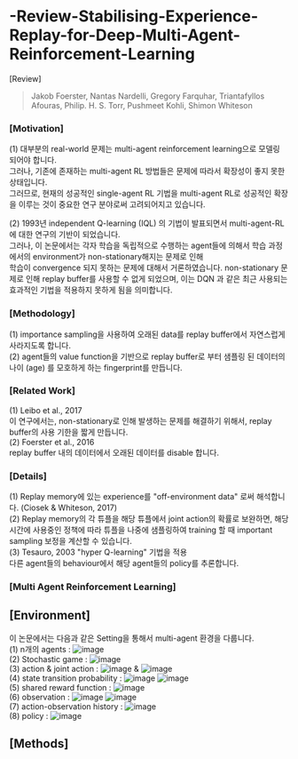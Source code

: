 # -Review-Stabilising-Experience-Replay-for-Deep-Multi-Agent-Reinforcement-Learning
[Review]
> Jakob Foerster, Nantas Nardelli,  Gregory Farquhar, Triantafyllos Afouras, Philip. H. S. Torr, Pushmeet Kohli, Shimon Whiteson

### [Motivation]
(1) 대부분의 real-world 문제는 multi-agent reinforcement learning으로 모델링 되어야 합니다.  
그러나, 기존에 존재하는 multi-agent RL 방법들은 문제에 따라서 확장성이 좋지 못한 상태입니다.  
그러므로, 현재의 성공적인 single-agent RL 기법을 multi-agent RL로 성공적인 확장을 이루는 것이 중요한 연구 분야로써 고려되어지고 있습니다.  

(2) 1993년 independent Q-learning (IQL) 의 기법이 발표되면서 multi-agent-RL에 대한 연구의 기반이 되었습니다.  
그러나, 이 논문에서는 각자 학습을 독립적으로 수행하는 agent들에 의해서 학습 과정에서의 environment가 non-stationary해지는 문제로 인해  
학습이 convergence 되지 못하는 문제에 대해서 거론하였습니다. non-stationary 문제로 인해 replay buffer를 사용할 수 없게 되었으며, 이는 DQN 과 같은 최근 사용되는 효과적인 기법을 적용하지 못하게 됨을 의미합니다.  

### [Methodology]
(1) importance sampling을 사용하여 오래된 data를 replay buffer에서 자연스럽게 사라지도록 합니다.  
(2) agent들의 value function을 기반으로 replay buffer로 부터 샘플링 된 데이터의 나이 (age) 를 모호하게 하는 fingerprint를 만듭니다.  

### [Related Work]
(1) Leibo et al., 2017  
이 연구에서는, non-stationary로 인해 발생하는 문제를 해결하기 위해서, replay buffer의 사용 기한을 짧게 만듭니다.  
(2) Foerster et al., 2016  
replay buffer 내의 데이터에서 오래된 데이터를 disable 합니다.  

### [Details]
(1) Replay memory에 있는 experience를 "off-environment data" 로써 해석합니다. (Ciosek & Whiteson, 2017)  
(2) Replay memory의 각 튜플을 해당 튜플에서 joint action의 확률로 보완하면, 해당 시간에 사용중인 정책에 따라 튜플을 나중에 샘플링하여 training 할 때 important sampling 보정을 계산할 수 있습니다.  
(3) Tesauro, 2003 "hyper Q-learning" 기법을 적용  
다른 agent들의 behaviour에서 해당 agent들의 policy를 추론합니다.  

### [Multi Agent Reinforcement Learning]
## [Environment]
이 논문에서는 다음과 같은 Setting을 통해서 multi-agent 환경을 다룹니다.  
(1) n개의 agents : ![image](https://user-images.githubusercontent.com/40893452/45855672-247c5800-bd8c-11e8-854d-385c0ea1a0e9.png)  
(2) Stochastic game : ![image](https://user-images.githubusercontent.com/40893452/45855688-352cce00-bd8c-11e8-9f02-568688f71e8a.png)  
(3) action & joint action : ![image](https://user-images.githubusercontent.com/40893452/45855711-61e0e580-bd8c-11e8-9245-373e49569970.png) & ![image](https://user-images.githubusercontent.com/40893452/45855721-6d341100-bd8c-11e8-9c33-761844a891fb.png)  
(4) state transition probability : ![image](https://user-images.githubusercontent.com/40893452/45855721-6d341100-bd8c-11e8-9c33-761844a891fb.png) ![image](https://user-images.githubusercontent.com/40893452/45855758-92c11a80-bd8c-11e8-8558-98c4855297c4.png)  
(5) shared reward function : ![image](https://user-images.githubusercontent.com/40893452/45855773-a3719080-bd8c-11e8-9eac-d83cd3125889.png)  
(6) observation : ![image](https://user-images.githubusercontent.com/40893452/45855789-bbe1ab00-bd8c-11e8-9518-04c95cc4d63c.png) ![image](https://user-images.githubusercontent.com/40893452/45855800-c7cd6d00-bd8c-11e8-99ed-1c20159ff7e7.png)   
(7) action-observation history : ![image](https://user-images.githubusercontent.com/40893452/45855865-1975f780-bd8d-11e8-8c29-7d716ce79eb5.png)  
(8) policy : ![image](https://user-images.githubusercontent.com/40893452/45855894-301c4e80-bd8d-11e8-9acd-a220400832e2.png)  

## [Methods]









